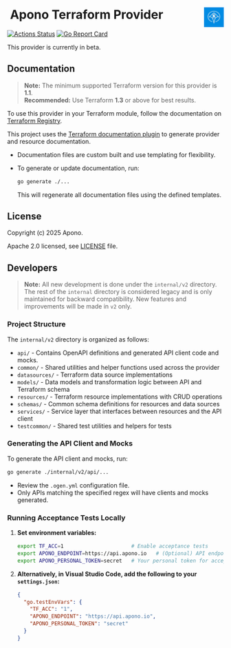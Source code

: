 <h1>
    <a href="https://apono.io">
      <img src="./assets/logo.svg" style="float: right" height="46px" alt="Apono logo"/>
    </a>
    <span>&nbsp;Apono Terraform Provider</span>
</h1>

[![Actions Status](https://github.com/apono-io/terraform-provider-apono/workflows/Release/badge.svg)](https://github.com/apono-io/terraform-provider-apono/actions)
[![Go Report Card](https://goreportcard.com/badge/github.com/apono-io/terraform-provider-apono)](https://goreportcard.com/report/github.com/apono-io/terraform-provider-apono)

This provider is currently in beta.

## Documentation

> **Note:** The minimum supported Terraform version for this provider is **1.1**.  
> **Recommended:** Use Terraform **1.3** or above for best results.

To use this provider in your Terraform module, follow the documentation on [Terraform Registry](https://registry.terraform.io/providers/apono-io/apono/latest/docs).

This project uses the [Terraform documentation plugin](https://github.com/hashicorp/terraform-plugin-docs) to generate provider and resource documentation.

- Documentation files are custom built and use templating for flexibility.
- To generate or update documentation, run:

    ```sh
    go generate ./...
    ```

  This will regenerate all documentation files using the defined templates.

## License

Copyright (c) 2025 Apono.

Apache 2.0 licensed, see [LICENSE][LICENSE] file.

[LICENSE]: ./LICENSE

## Developers

> **Note:** All new development is done under the `internal/v2` directory. The rest of the `internal` directory is considered legacy and is only maintained for backward compatibility. New features and improvements will be made in `v2` only.

### Project Structure

The `internal/v2` directory is organized as follows:

- `api/` - Contains OpenAPI definitions and generated API client code and mocks.
- `common/` - Shared utilities and helper functions used across the provider
- `datasources/` - Terraform data source implementations
- `models/` - Data models and transformation logic between API and Terraform schema
- `resources/` - Terraform resource implementations with CRUD operations
- `schemas/` - Common schema definitions for resources and data sources
- `services/` - Service layer that interfaces between resources and the API client
- `testcommon/` - Shared test utilities and helpers for tests

### Generating the API Client and Mocks

To generate the API client and mocks, run:

```sh
go generate ./internal/v2/api/...
```

- Review the `.ogen.yml` configuration file.
- Only APIs matching the specified regex will have clients and mocks generated.

### Running Acceptance Tests Locally

1. **Set environment variables:**

    ```sh
    export TF_ACC=1                      # Enable acceptance tests
    export APONO_ENDPOINT=https://api.apono.io   # (Optional) API endpoint
    export APONO_PERSONAL_TOKEN=secret   # Your personal token for acceptance tests
    ```

2. **Alternatively, in Visual Studio Code, add the following to your `settings.json`:**

    ```json
    {
      "go.testEnvVars": {
        "TF_ACC": "1",
        "APONO_ENDPOINT": "https://api.apono.io",
        "APONO_PERSONAL_TOKEN": "secret"
      }
    }
    ```